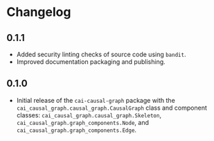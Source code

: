 # Changelog

## 0.1.1

- Added security linting checks of source code using `bandit`.
- Improved documentation packaging and publishing.

## 0.1.0

- Initial release of the `cai-causal-graph` package with the `cai_causal_graph.causal_graph.CausalGraph` class and component classes: `cai_causal_graph.causal_graph.Skeleton`, `cai_causal_graph.graph_components.Node`, and `cai_causal_graph.graph_components.Edge`.
